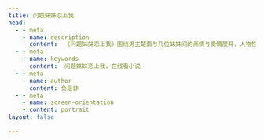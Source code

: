 ```yaml
---  
title: 问题妹妹恋上我
head:  
  - - meta  
    - name: description  
      content:  《问题妹妹恋上我》围绕男主楚南与几位妹妹间的亲情与爱情展开，人物性格鲜明，各具特色。通过情感纠葛和心灵成长的描绘，小说展现了都市生活中的复杂人性与温情，情节紧凑，细腻动人，引发读者深思与共鸣。
  - - meta  
    - name: keywords  
      content:  问题妹妹恋上我，在线看小说
  - - meta
    - name: author
      content: 负是非
  - - meta
    - name: screen-orientation
    - content: portrait
layout: false

---  
```

<NovelReader/>
